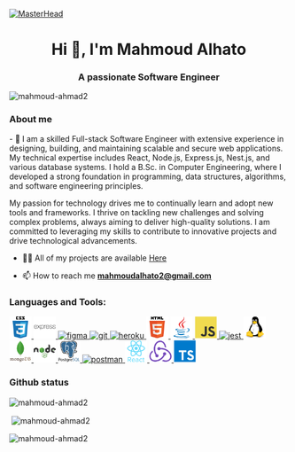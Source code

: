 [![MasterHead](https://gifimage.net/wp-content/uploads/2018/11/company-gif.gif)](https://rishavchanda.io)
<h1 align="center">Hi 👋, I'm Mahmoud Alhato</h1>
<h3 align="center">A passionate Software Engineer</h3>
<p align="left"> <img src="https://komarev.com/ghpvc/?username=mahmoud-ahmad2&label=Profile%20views&color=0e75b6&style=flat" alt="mahmoud-ahmad2" /> </p>
<h3 align = "left">About me</h3>
- 🔭 I am a skilled Full-stack Software Engineer with extensive experience in designing, building, and maintaining scalable and secure web applications. My technical expertise includes React, Node.js, Express.js, Nest.js, and various database systems. I hold a B.Sc. in Computer Engineering, where I developed a strong foundation in programming, data structures, algorithms, and software engineering principles.

My passion for technology drives me to continually learn and adopt new tools and frameworks. I thrive on tackling new challenges and solving complex problems, always aiming to deliver high-quality solutions. I am committed to leveraging my skills to contribute to innovative projects and drive technological advancements.

- 👨‍💻 All of my projects are available [Here](https://github.com/Mahmoud-Ahmad2?tab=repositories)

- 📫 How to reach me **mahmoudalhato2@gmail.com**

<p align="left">
</p>
<h3 align="left">Languages and Tools:</h3>
<p align="left"> <a href="https://www.w3schools.com/css/" target="_blank" rel="noreferrer"> <img src="https://raw.githubusercontent.com/devicons/devicon/master/icons/css3/css3-original-wordmark.svg" alt="css3" width="40" height="40"/> </a> <a href="https://expressjs.com" target="_blank" rel="noreferrer"> <img src="https://raw.githubusercontent.com/devicons/devicon/master/icons/express/express-original-wordmark.svg" alt="express" width="40" height="40"/> </a> <a href="https://www.figma.com/" target="_blank" rel="noreferrer"> <img src="https://www.vectorlogo.zone/logos/figma/figma-icon.svg" alt="figma" width="40" height="40"/> </a> <a href="https://git-scm.com/" target="_blank" rel="noreferrer"> <img src="https://www.vectorlogo.zone/logos/git-scm/git-scm-icon.svg" alt="git" width="40" height="40"/> </a> <a href="https://heroku.com" target="_blank" rel="noreferrer"> <img src="https://www.vectorlogo.zone/logos/heroku/heroku-icon.svg" alt="heroku" width="40" height="40"/> </a> <a href="https://www.w3.org/html/" target="_blank" rel="noreferrer"> <img src="https://raw.githubusercontent.com/devicons/devicon/master/icons/html5/html5-original-wordmark.svg" alt="html5" width="40" height="40"/> </a> <a href="https://www.java.com" target="_blank" rel="noreferrer"> <img src="https://raw.githubusercontent.com/devicons/devicon/master/icons/java/java-original.svg" alt="java" width="40" height="40"/> </a> <a href="https://developer.mozilla.org/en-US/docs/Web/JavaScript" target="_blank" rel="noreferrer"> <img src="https://raw.githubusercontent.com/devicons/devicon/master/icons/javascript/javascript-original.svg" alt="javascript" width="40" height="40"/> </a> <a href="https://jestjs.io" target="_blank" rel="noreferrer"> <img src="https://www.vectorlogo.zone/logos/jestjsio/jestjsio-icon.svg" alt="jest" width="40" height="40"/> </a> <a href="https://www.linux.org/" target="_blank" rel="noreferrer"> <img src="https://raw.githubusercontent.com/devicons/devicon/master/icons/linux/linux-original.svg" alt="linux" width="40" height="40"/> </a> <a href="https://www.mongodb.com/" target="_blank" rel="noreferrer"> <img src="https://raw.githubusercontent.com/devicons/devicon/master/icons/mongodb/mongodb-original-wordmark.svg" alt="mongodb" width="40" height="40"/> </a> <a href="https://nodejs.org" target="_blank" rel="noreferrer"> <img src="https://raw.githubusercontent.com/devicons/devicon/master/icons/nodejs/nodejs-original-wordmark.svg" alt="nodejs" width="40" height="40"/> </a> <a href="https://www.postgresql.org" target="_blank" rel="noreferrer"> <img src="https://raw.githubusercontent.com/devicons/devicon/master/icons/postgresql/postgresql-original-wordmark.svg" alt="postgresql" width="40" height="40"/> </a> <a href="https://postman.com" target="_blank" rel="noreferrer"> <img src="https://www.vectorlogo.zone/logos/getpostman/getpostman-icon.svg" alt="postman" width="40" height="40"/> </a> <a href="https://reactjs.org/" target="_blank" rel="noreferrer"> <img src="https://raw.githubusercontent.com/devicons/devicon/master/icons/react/react-original-wordmark.svg" alt="react" width="40" height="40"/> </a> <a href="https://redux.js.org" target="_blank" rel="noreferrer"> <img src="https://raw.githubusercontent.com/devicons/devicon/master/icons/redux/redux-original.svg" alt="redux" width="40" height="40"/> </a> <a href="https://www.typescriptlang.org/" target="_blank" rel="noreferrer"> <img src="https://raw.githubusercontent.com/devicons/devicon/master/icons/typescript/typescript-original.svg" alt="typescript" width="40" height="40"/> </a> </p>



<h3 align = "left">Github status</h3>
<p><img align="center" src="https://github-readme-stats.vercel.app/api/top-langs?username=mahmoud-ahmad2&show_icons=true&locale=en&layout=compact" alt="mahmoud-ahmad2" /></p>

<p>&nbsp;<img align="center" src="https://github-readme-stats.vercel.app/api?username=mahmoud-ahmad2&show_icons=true&locale=en" alt="mahmoud-ahmad2" /></p>

<p><img align="center" src="https://github-readme-streak-stats.herokuapp.com/?user=mahmoud-ahmad2&" alt="mahmoud-ahmad2" /></p>
